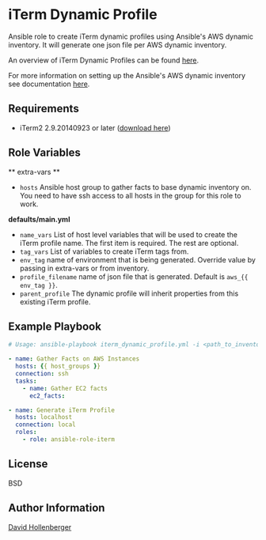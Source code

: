 iTerm Dynamic Profile
=========

Ansible role to create iTerm dynamic profiles using Ansible's AWS dynamic inventory.  It will generate one json file per AWS dynamic inventory.

An overview of iTerm Dynamic Profiles can be found [here](https://iterm2.com/dynamic-profiles.html).

For more information on setting up the Ansible's AWS dynamic inventory see documentation [here](http://docs.ansible.com/ansible/intro_dynamic_inventory.html#example-aws-ec2-external-inventory-script).

Requirements
------------

* iTerm2 2.9.20140923 or later ([download here](https://iterm2.com/downloads.html))


Role Variables
--------------

** extra-vars **

* `hosts` Ansible host group to gather facts to base dynamic inventory on.  You need to have ssh access to all hosts in the group for this role to work.

**defaults/main.yml**

* `name_vars` List of host level variables that will be used to create the iTerm profile name.  The first item is required.  The rest are optional.
* `tag_vars` List of variables to create iTerm tags from.
* `env_tag` name of environment that is being generated.  Override value by passing in extra-vars or from inventory.
* `profile_filename` name of json file that is generated.  Default is `aws_{{ env_tag }}`.
* `parent_profile` The dynamic profile will inherit properties from this existing iTerm profile.


Example Playbook
----------------

```yaml
# Usage: ansible-playbook iterm_dynamic_profile.yml -i <path_to_inventory> --extra-vars="hosts=key_AnsibleKeyPair"

- name: Gather Facts on AWS Instances
  hosts: {{ host_groups }}
  connection: ssh
  tasks:
    - name: Gather EC2 facts
      ec2_facts:

- name: Generate iTerm Profile
  hosts: localhost
  connection: local
  roles:
    - role: ansible-role-iterm
```


License
-------

BSD

Author Information
------------------

[David Hollenberger](davidhollenberger.com)
